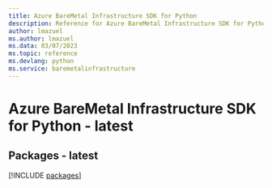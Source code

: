 ```yaml
---
title: Azure BareMetal Infrastructure SDK for Python
description: Reference for Azure BareMetal Infrastructure SDK for Python
author: lmazuel
ms.author: lmazuel
ms.data: 03/07/2023
ms.topic: reference
ms.devlang: python
ms.service: baremetalinfrastructure
---
```

# Azure BareMetal Infrastructure SDK for Python - latest
## Packages - latest
[!INCLUDE [packages](baremetal-infrastructure-index.md)]